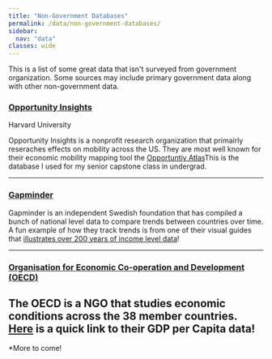```yaml
---
title: "Non-Government Databases"
permalink: /data/non-government-databases/
sidebar:
  nav: "data"
classes: wide
---
```


This is a list of some great data that isn't surveyed from government organization. Some sources may include primary government data along with other non-government data.

### [Opportunity Insights](https://opportunityinsights.org/data/)
Harvard University

Opportunity Insights is a nonprofit research organization that primairly reseraches effects on mobility across the US. They are most well known for their economic mobility mapping tool the [Opportuntiy Atlas](https://www.opportunityatlas.org/)This is the database I used for my senior capstone class in undergrad. 

---

### [Gapminder](https://www.gapminder.org/data/)

Gapminder is an independent Swedish foundation that has compiled a bunch of national level data to compare trends between countries over time. A fun example of how they track trends is from one of their visual guides that [illustrates over 200 years of income level data](https://www.gapminder.org/tools/#$model$markers$mountain$encoding$frame$value=2019;;;;;&chart-type=mountain&url=v1)!

---

### [Organisation for Economic Co-operation and Development (OECD)](https://data.oecd.org/)

The OECD is a NGO that studies economic conditions across the 38 member countries. [Here](https://stats.oecd.org/Index.aspx?DataSetCode=PDB_LV&campaign_id=116&emc=edit_pk_20200908&instance_id=21999&nl=paul-krugman&regi_id=140110038&segment_id=37600&te=1&user_id=0a1fbd36afd2c55d9fcb005affda4a36) is a quick link to their GDP per Capita data!
---

*More to come!
